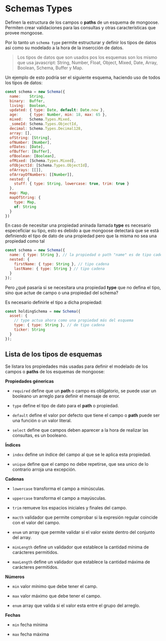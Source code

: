 # Schemas Types

Definen la estructura de los campos o **paths** de un esquema de mongoose. Permiten crear validaciones para las consultas y otras características que provee mongoose.

Por lo tanto un `schema type` permite estructurar y definir los tipos de datos asi como su modelado a la hora de la insercción de datos.



> Los tipos de datos que son usados pos los esquemas son los mismo que usa javascript: String, Number, Float, Object, Mixed, Date, Array, Boolean, Schema, Buffer y Map.



Un ejemplo de esto podría ser el siguiente esquema, haciendo uso de todos los tipos de datos:

```javascript
const schema = new Schema({
  name:    String,
  binary:  Buffer,
  living:  Boolean,
  updated: { type: Date, default: Date.now },
  age:     { type: Number, min: 18, max: 65 },
  mixed:   Schema.Types.Mixed,
  _someId: Schema.Types.ObjectId,
  decimal: Schema.Types.Decimal128,
  array: [],
  ofString: [String],
  ofNumber: [Number],
  ofDates: [Date],
  ofBuffer: [Buffer],
  ofBoolean: [Boolean],
  ofMixed: [Schema.Types.Mixed],
  ofObjectId: [Schema.Types.ObjectId],
  ofArrays: [[]],
  ofArrayOfNumbers: [[Number]],
  nested: {
    stuff: { type: String, lowercase: true, trim: true }
  },
  map: Map,
  mapOfString: {
    type: Map,
    of: String
  }
})
```

En caso de necesitar una propiedad aninada llamada **type** es necesario especeficiar su tipo, esto es debido a que mongoose detectará que se está definiendo el tipo de dato de una propiedad pero que la misma no sea una propiedad como tal

```javascript
const schema = new Schema({
  name: { type: String }, // la propiedad o path "name" es de tipo cadena
  nested: {
    firstName: { type: String }, // tipo cadena
    lastName: { type: String } // tipo cadena
  }
});
```

Pero ¿qué pasaría si se necesitara una propiedad **type** que no defina el tipo, sino que actue de campo o una propiedad del schema?

Es necesario definirle el tipo a dicha propiedad:

```javascript
const holdingSchema = new Schema({
  asset: {
    // type actua ahora como una propiedad más del esquema
    type: { type: String }, // de tipo cadena
    ticker: String
  }
});
```

## Lista de los tipos de esquemas

Se listara los propiedades más usadas para definir el modelado de los campos o **paths** de los esquemas de mongoose:

**Propiedades génericas**

- `required` define que un **path** o campo es obligatorio, se puede usar un booleano un arreglo para definir el mensaje de error.

- `type` define el tipo de dato para el **path** o propiedad.

- `default` define el valor por defecto que tiene el campo o **path** puede ser una función o un valor literal.

- `select` define que campos deben aparecer a la hora de realizar las consultas, es un booleano.



**Índices**

- `index` define un índice del campo al que se le aplica esta propiedad.

- `unique` define que el campo no debe repetirse, que sea unico de lo contrario arroja una excepción.
  
  

**Cadenas**

- `lowercase` transforma el campo a minúsculas.

- `uppercase` transforma el campo a mayúsculas.

- `trim` remueve los espacios iniciales y finales del campo.

- `macth` validador que permite comprobar si la expresión regular coincide con el valor del campo.

- `enum` un array que permite validar si el valor existe dentro del conjunto del array.

- `minLength` define un validador que establece la cantidad mínima de carácteres permitidos.

- `maxLength`  define un validador que establece la cantidad máxima de carácteres permitidos.



**Números**

- `min` valor mínimo que debe tener el camp.

- `max` valor máximo que debe tener el campo.

- `enum` array que valida si el valor esta entre el grupo del arreglo.



**Fechas**

- `min` fecha mínima

- `max` fecha máxima

